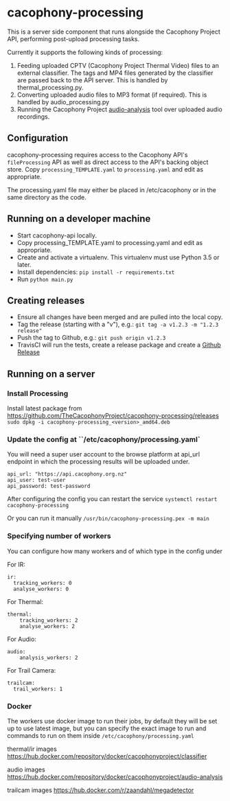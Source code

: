 # cacophony-processing

This is a server side component that runs alongside the Cacophony
Project API, performing post-upload processing tasks.

Currently it supports the following kinds of processing:

1. Feeding uploaded CPTV (Cacophony Project Thermal Video) files to an
   external classifier. The tags and MP4 files generated by the
   classifier are passed back to the API server. This is handled by
   thermal_processing.py.
2. Converting uploaded audio files to MP3 format (if required). This
   is handled by audio_processing.py
3. Running the Cacophony Project
   [audio-analysis](https://github.com/TheCacophonyProject/audio-analysis/)
   tool over uploaded audio recordings.

## Configuration

cacophony-processing requires access to the Cacophony API's
`fileProcessing` API as well as direct access to the API's backing
object store. Copy `processing_TEMPLATE.yaml` to `processing.yaml` and
edit as appropriate.

The processing.yaml file may either be placed in /etc/cacophony or in
the same directory as the code.

## Running on a developer machine

* Start cacophony-api locally.
* Copy processing_TEMPLATE.yaml to processing.yaml and edit as appropriate.
* Create and activate a virtualenv. This virtualenv must use Python 3.5 or later.
* Install dependencies: `pip install -r requirements.txt`
* Run `python main.py`

## Creating releases

* Ensure all changes have been merged and are pulled into the local copy.
* Tag the release (starting with a "v"), e.g.: `git tag -a v1.2.3 -m "1.2.3 release"`
* Push the tag to Github, e.g.: `git push origin v1.2.3`
* TravisCI will run the tests, create a release package and create a
  [Github Release](https://github.com/TheCacophonyProject/cacophony-processing/releases)


## Running on a server

### Install Processing

Install latest package from https://github.com/TheCacophonyProject/cacophony-processing/releases
`sudo dpkg -i cacophony-processing_<version>_amd64.deb`

### Update the config at ``/etc/cacophony/processing.yaml`

You will need a super user account to the browse platform at api_url endpoint in which the processing results will be uploaded under.

```
api_url: "https://api.cacophony.org.nz"
api_user: test-user
api_password: test-password
```

After configuring the config you can restart the service
`systemctl restart cacophony-processing`

Or you can run it manually
`/usr/bin/cacophony-processing.pex -m main`

### Specifying number of workers
You can configure how many workers and of which type in the config under

For IR:

```
ir:
  tracking_workers: 0
  analyse_workers: 0
```
For Thermal:

```
thermal:
    tracking_workers: 2  
    analyse_workers: 2
```

For Audio:

```
audio:
    analysis_workers: 2
```

For Trail Camera:

```
trailcam:
  trail_workers: 1
```

### Docker
The workers use docker image to run their jobs, by default they will be set up to use latest image, but you can specify the exact image to run and commands to run on them
inside `/etc/cacophony/processing.yaml`

thermal/ir images https://hub.docker.com/repository/docker/cacophonyproject/classifier

audio images https://hub.docker.com/repository/docker/cacophonyproject/audio-analysis

trailcam images https://hub.docker.com/r/zaandahl/megadetector
